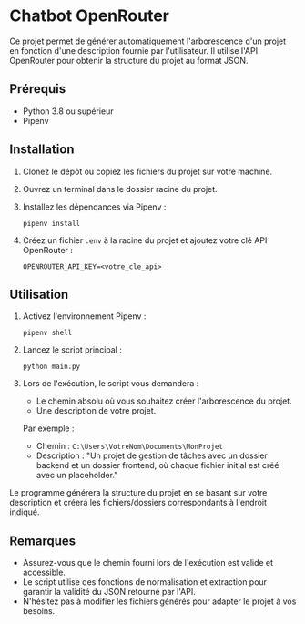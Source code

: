 # Chatbot OpenRouter

Ce projet permet de générer automatiquement l'arborescence d'un projet en fonction d'une description fournie par l'utilisateur. Il utilise l'API OpenRouter pour obtenir la structure du projet au format JSON.

## Prérequis

- Python 3.8 ou supérieur
- Pipenv

## Installation

1. Clonez le dépôt ou copiez les fichiers du projet sur votre machine.
2. Ouvrez un terminal dans le dossier racine du projet.
3. Installez les dépendances via Pipenv :

    ```
    pipenv install
    ```

4. Créez un fichier `.env` à la racine du projet et ajoutez votre clé API OpenRouter :

    ```
    OPENROUTER_API_KEY=<votre_cle_api>
    ```

## Utilisation

1. Activez l'environnement Pipenv :

    ```
    pipenv shell
    ```

2. Lancez le script principal :

    ```
    python main.py
    ```

3. Lors de l'exécution, le script vous demandera :
    - Le chemin absolu où vous souhaitez créer l'arborescence du projet.
    - Une description de votre projet.

    Par exemple :

    - Chemin : `C:\Users\VotreNom\Documents\MonProjet`
    - Description : "Un projet de gestion de tâches avec un dossier backend et un dossier frontend, où chaque fichier initial est créé avec un placeholder."

Le programme générera la structure du projet en se basant sur votre description et créera les fichiers/dossiers correspondants à l'endroit indiqué.

## Remarques

- Assurez-vous que le chemin fourni lors de l'exécution est valide et accessible.
- Le script utilise des fonctions de normalisation et extraction pour garantir la validité du JSON retourné par l'API.
- N'hésitez pas à modifier les fichiers générés pour adapter le projet à vos besoins.
